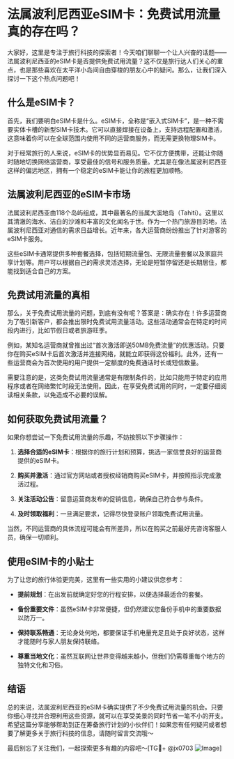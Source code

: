 # 法属波利尼西亚eSIM卡：免费试用流量真的存在吗？

大家好，这里是专注于旅行科技的探索者！今天咱们聊聊一个让人兴奋的话题——法属波利尼西亚的eSIM卡是否提供免费试用流量？这不仅是旅行达人们关心的重点，也是那些喜欢在太平洋小岛间自由穿梭的朋友心中的疑问。那么，让我们深入探讨一下这个热点问题吧！

## 什么是eSIM卡？

首先，我们要明白eSIM卡是什么。eSIM卡，全称是“嵌入式SIM卡”，是一种不需要实体卡槽的新型SIM卡技术。它可以直接焊接在设备上，支持远程配置和激活，这意味着你可以在全球范围内使用不同的运营商服务，而无需更换物理SIM卡。

对于经常旅行的人来说，eSIM卡的优势显而易见。它不仅方便携带，还能让你随时随地切换网络运营商，享受最佳的信号和服务质量。尤其是在像法属波利尼西亚这样的偏远地区，拥有一个稳定的eSIM卡能让你的旅程更加顺畅。

## 法属波利尼西亚的eSIM卡市场

法属波利尼西亚由118个岛屿组成，其中最著名的当属大溪地岛（Tahiti）。这里以其清澈的海水、洁白的沙滩和丰富的文化闻名于世。作为一个热门旅游目的地，法属波利尼西亚对通信的需求日益增长。近年来，各大运营商纷纷推出了针对游客的eSIM卡服务。

这些eSIM卡通常提供多种套餐选择，包括短期流量包、无限流量套餐以及家庭共享计划等。用户可以根据自己的需求灵活选择，无论是短暂停留还是长期居住，都能找到适合自己的方案。

## 免费试用流量的真相

那么，关于免费试用流量的问题，到底有没有呢？答案是：确实存在！许多运营商为了吸引新客户，都会推出限时免费试用流量活动。这些活动通常会在特定的时间段内进行，比如节假日或者旅游旺季。

例如，某知名运营商就曾推出过“首次激活即送50MB免费流量”的优惠活动。只要你在购买eSIM卡后首次激活并连接网络，就能立即获得这份福利。此外，还有一些运营商会为首次使用的用户提供一定额度的免费通话时长或短信数量。

需要注意的是，这类免费试用流量通常是有限制条件的，比如只能用于特定的应用程序或者在网络繁忙时段无法使用。因此，在享受免费试用的同时，一定要仔细阅读相关条款，以免造成不必要的误解。

## 如何获取免费试用流量？

如果你想尝试一下免费试用流量的乐趣，不妨按照以下步骤操作：

1. **选择合适的eSIM卡**：根据你的旅行计划和预算，挑选一家信誉良好的运营商提供的eSIM卡。
   
2. **购买并激活**：通过官方网站或者授权经销商购买eSIM卡，并按照指示完成激活过程。
   
3. **关注活动公告**：留意运营商发布的促销信息，确保自己符合参与条件。
   
4. **及时领取福利**：一旦满足要求，记得尽快登录账户领取免费试用流量。

当然，不同运营商的具体流程可能会有所差异，所以在购买之前最好先咨询客服人员，确保一切顺利。

## 使用eSIM卡的小贴士

为了让您的旅行体验更完美，这里有一些实用的小建议供您参考：

- **提前规划**：在出发前就确定好您的行程安排，以便选择最适合的套餐。
  
- **备份重要文件**：虽然eSIM卡非常便捷，但仍然建议您备份手机中的重要数据以防万一。
  
- **保持联系畅通**：无论身处何地，都要保证手机电量充足且处于良好状态，这样才能随时与家人朋友保持联络。
  
- **尊重当地文化**：虽然互联网让世界变得越来越小，但我们仍需尊重每个地方的独特文化和习俗。

## 结语

总的来说，法属波利尼西亚的eSIM卡确实提供了不少免费试用流量的机会。只要你细心寻找并合理利用这些资源，就可以在享受美景的同时节省一笔不小的开支。希望这篇分享能够帮助到正在筹备旅行计划的小伙伴们！如果您有任何疑问或者想要了解更多关于旅行科技的信息，请随时留言交流哦～

最后别忘了关注我们，一起探索更多有趣的内容吧～[TG💪+ @jx0703 ![Image](https://github.com/user-attachments/assets/dbca1d08-cadb-493c-b0ec-ad6f7a83f270)]